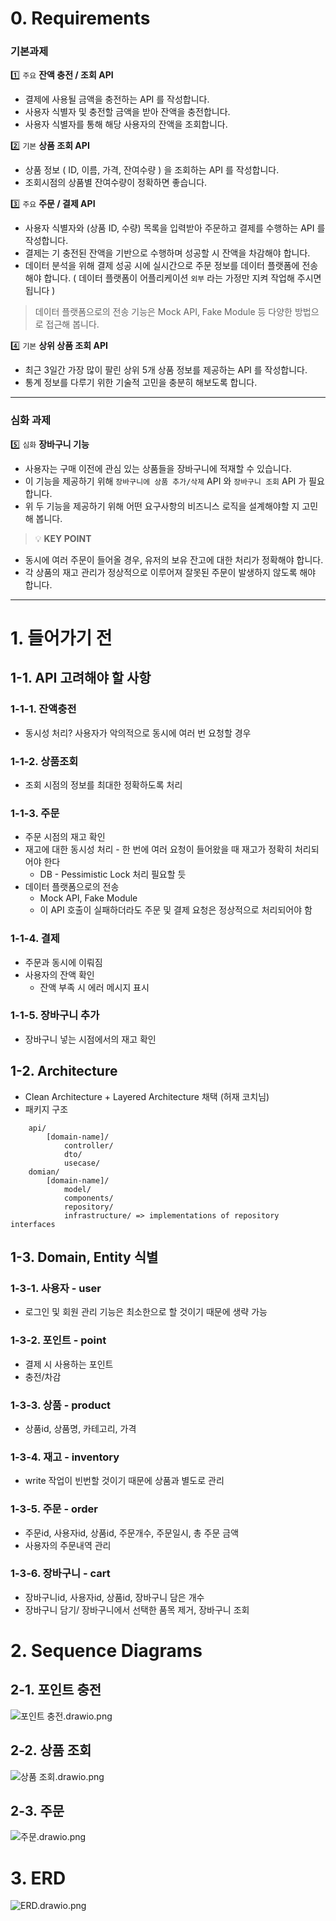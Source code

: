 # 0. Requirements
### 기본과제

1️⃣ `주요` **잔액 충전 / 조회 API**

- 결제에 사용될 금액을 충전하는 API 를 작성합니다.
- 사용자 식별자 및 충전할 금액을 받아 잔액을 충전합니다.
- 사용자 식별자를 통해 해당 사용자의 잔액을 조회합니다.

2️⃣ `기본` **상품 조회 API**

- 상품 정보 ( ID, 이름, 가격, 잔여수량 ) 을 조회하는 API 를 작성합니다.
- 조회시점의 상품별 잔여수량이 정확하면 좋습니다.

3️⃣ `주요` **주문 / 결제 API**

- 사용자 식별자와 (상품 ID, 수량) 목록을 입력받아 주문하고 결제를 수행하는 API 를 작성합니다.
- 결제는 기 충전된 잔액을 기반으로 수행하며 성공할 시 잔액을 차감해야 합니다.
- 데이터 분석을 위해 결제 성공 시에 실시간으로 주문 정보를 데이터 플랫폼에 전송해야 합니다. ( 데이터 플랫폼이 어플리케이션 `외부` 라는 가정만 지켜 작업해 주시면 됩니다 )

> 데이터 플랫폼으로의 전송 기능은 Mock API, Fake Module 등 다양한 방법으로 접근해 봅니다.

4️⃣ `기본` **상위 상품 조회 API**

- 최근 3일간 가장 많이 팔린 상위 5개 상품 정보를 제공하는 API 를 작성합니다.
- 통계 정보를 다루기 위한 기술적 고민을 충분히 해보도록 합니다.

---
### 심화 과제

5️⃣ `심화` **장바구니 기능**

- 사용자는 구매 이전에 관심 있는 상품들을 장바구니에 적재할 수 있습니다.
- 이 기능을 제공하기 위해 `장바구니에 상품 추가/삭제` API 와 `장바구니 조회` API 가 필요합니다.
- 위 두 기능을 제공하기 위해 어떤 요구사항의 비즈니스 로직을 설계해야할 지 고민해 봅니다.

> 💡 **KEY POINT**
- 동시에 여러 주문이 들어올 경우, 유저의 보유 잔고에 대한 처리가 정확해야 합니다.
- 각 상품의 재고 관리가 정상적으로 이루어져 잘못된 주문이 발생하지 않도록 해야 합니다.

---
#  1.  들어가기 전
## 1-1. API 고려해야 할 사항
### 1-1-1. 잔액충전
* 동시성 처리? 사용자가 악의적으로 동시에 여러 번 요청할 경우
### 1-1-2. 상품조회
* 조회 시점의 정보를 최대한 정확하도록 처리
### 1-1-3. 주문
* 주문 시점의 재고 확인
* 재고에 대한 동시성 처리 - 한 번에 여러 요청이 들어왔을 때 재고가 정확히 처리되어야 한다
    * DB - Pessimistic Lock 처리 필요할 듯
* 데이터 플랫폼으로의 전송
    * Mock API, Fake Module
    * 이 API 호출이 실패하더라도 주문 및 결제 요청은 정상적으로 처리되어야 함
### 1-1-4. 결제
* 주문과 동시에 이뤄짐
* 사용자의 잔액 확인
  * 잔액 부족 시 에러 메시지 표시
### 1-1-5. 장바구니 추가
* 장바구니 넣는 시점에서의 재고 확인

## 1-2. Architecture
* Clean Architecture + Layered Architecture 채택 (허재 코치님)
* 패키지 구조
```
    api/
        [domain-name]/
            controller/
            dto/
            usecase/
    domian/
        [domain-name]/
            model/
            components/
            repository/
            infrastructure/ => implementations of repository interfaces
```
## 1-3. Domain, Entity 식별
### 1-3-1. 사용자 - user
* 로그인 및 회원 관리 기능은 최소한으로 할 것이기 때문에 생략 가능
### 1-3-2. 포인트 - point
* 결제 시 사용하는 포인트
* 충전/차감
### 1-3-3. 상품 - product
* 상품id, 상품명, 카테고리, 가격
### 1-3-4. 재고 - inventory
* write 작업이 빈번할 것이기 때문에 상품과 별도로 관리
### 1-3-5. 주문 - order
* 주문id, 사용자id, 상품id, 주문개수, 주문일시, 총 주문 금액
* 사용자의 주문내역 관리
### 1-3-6. 장바구니 - cart
* 장바구니id, 사용자id, 상품id, 장바구니 담은 개수
* 장바구니 담기/ 장바구니에서 선택한 품목 제거, 장바구니 조회

# 2. Sequence Diagrams
## 2-1. 포인트 충전
![포인트 충전.drawio.png](docs%2Fsequence_diagrams%2F%ED%8F%AC%EC%9D%B8%ED%8A%B8%20%EC%B6%A9%EC%A0%84.drawio.png)
## 2-2. 상품 조회
![상품 조회.drawio.png](docs%2Fsequence_diagrams%2F%EC%83%81%ED%92%88%20%EC%A1%B0%ED%9A%8C.drawio.png)
## 2-3. 주문
![주문.drawio.png](docs%2Fsequence_diagrams%2F%EC%A3%BC%EB%AC%B8.drawio.png)

# 3. ERD
![ERD.drawio.png](docs%2Fsequence_diagrams%2FERD.drawio.png)